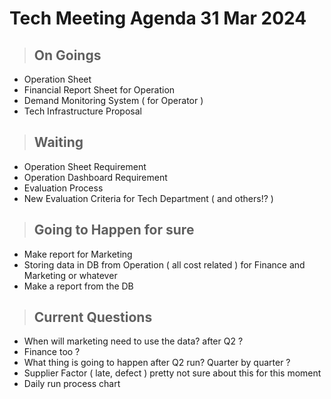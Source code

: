 # Tech Meeting Agenda 31 Mar 2024

> ## On Goings

- Operation Sheet
- Financial Report Sheet for Operation
- Demand Monitoring System ( for Operator )
- Tech Infrastructure Proposal

> ## Waiting

- Operation Sheet Requirement
- Operation Dashboard Requirement
- Evaluation Process
- New Evaluation Criteria for Tech Department ( and others!? )

> ## Going to Happen for sure

- Make report for Marketing
- Storing data in DB from Operation ( all cost related ) for Finance and Marketing or whatever
- Make a report from the DB

> ## Current Questions

- When will marketing need to use the data? after Q2 ?
- Finance too ?
- What thing is going to happen after Q2 run? Quarter by quarter ?
- Supplier Factor ( late, defect ) pretty not sure about this for this moment
- Daily run process chart
